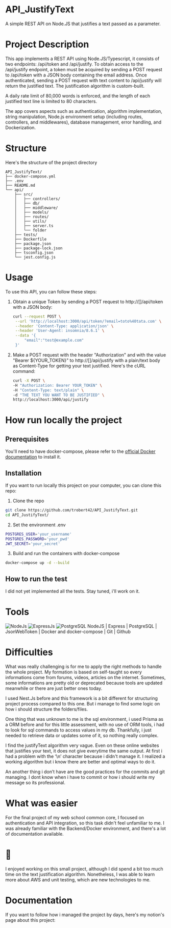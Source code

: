 # API_JustifyText
A simple REST API on Node.JS that justifies a text passed as a parameter.

# Project Description
This app implements a REST API using Node.JS/Typescript, it consists of two endpoints: /api/token and /api/justify.
To obtain access to the /api/justify endpoint, a token must be acquired by sending a POST request to /api/token with a JSON body containing the email address. Once authenticated, sending a POST request with text content to /api/justify will return the justified text. The justification algorithm is custom-built.

A daily rate limit of 80,000 words is enforced, and the length of each justified text line is limited to 80 characters.

The app covers aspects such as authentication, algorithm implementation, string manipulation, Node.js environment setup (including routes, controllers, and middlewares), database management, error handling, and Dockerization.

# Structure
Here's the structure of the project directory
```
API_JustifyText/
├── docker-compose.yml
├── .env
├── README.md
└── api/
    ├── src/
    │   ├── controllers/
    │   ├── db/
    │   ├── middleware/
    │   ├── models/
    │   ├── routes/
    │   ├── utils/
    │   ├── server.ts
    │   └── folder
    ├── tests/
    ├── Dockerfile
    ├── package.json
    ├── package-lock.json
    ├── tsconfig.json
    └── jest.config.js
```

# Usage 
To use this API, you can follow these steps:
1. Obtain a unique Token by sending a POST request to http://[]/api/token with a JSON body:
   ``` bash
   curl --request POST \
    --url 'http://localhost:3000/api/token/?email=toto%40tata.com' \
    --header 'Content-Type: application/json' \
    --header 'User-Agent: insomnia/8.6.1' \
    --data '{
	    "email":"test@example.com"
    }'
   ```
2. Make a POST request with the header "Authorization" and with the value "Bearer ${YOUR_TOKEN}" to http://[]/api/justify with a plain/text body as Content-Type for getting your text justified. Here's the cURL command:
   ``` bash
   curl -X POST \
   -H "Authorization: Bearer YOUR_TOKEN" \
   -H "Content-Type: text/plain" \
   -d "THE TEXT YOU WANT TO BE JUSTIFIED" \
   http://localhost:3000/api/justify
   ```

# How run locally the project 
## Prerequisites
You'll need to have docker-compose, please refer to the [official Docker documentation](https://docs.docker.com/compose/install/) to install it.

## Installation
If you want to run locally this project on your computer, you can clone this repo:
1. Clone the repo
  ``` bash
  git clone https://github.com/trobert42/API_JustifyText.git
  cd API_JustifyText/
  ```
2. Set the environment .env
  ``` bash
  POSTGRES_USER='your_username'
  POSTGRES_PASSWORD='your_pwd'
  JWT_SECRET='your_secret'
  ```
3. Build and run the containers with docker-compose
  ``` bash
  docker-compose up -d --build
  ```

## How to run the test
I did not yet implemented all the tests. Stay tuned, i'll work on it. 

# Tools
<img alt="NodeJs" src="https://img.shields.io/badge/Node.js-43853D?style=for-the-badge&logo=node.js&logoColor=white">
<img alt="ExpressJs" src="https://img.shields.io/badge/docker-%230db7ed.svg?logo=docker&logoColor=white">
<img alt="PostgreSQL" src ="https://img.shields.io/badge/PostgreSQL-316192.svg?logo=postgresql&logoColor=white">
NodeJS | Express | PostgreSQL | JsonWebToken | Docker and docker-compose | Git | Github

# Difficulties
What was really challenging is for me to apply the right methods to handle the whole project. My formation is based on self-taught so every informations come from forums, videos, articles on the internet. Sometimes, some informations are pretty old or deprecated because tools are updated meanwhile or there are just better ones today. 

I used Nest.Js before and this framework is a bit different for structuring project process compared to this one. But i manage to find some logic on how i should structure the folders/files. 

One thing that was unknown to me is the sql environment, i used Prisma as a ORM before and for this little assessment, with no use of ORM tools, i had to look for sql commands to access values in my db. Thankfully, i just needed to retrieve data or updates some of it, so nothing really complex.

I find the justifyText algorithm very vague. Even on these online websites that justifies your text, it does not give everytime the same output. At first i had a problem with the ‘\n’ character because i didn't manage it. I realized a working algorithm but i know there are better and optimal ways to do it.

An another thing i don’t have are the good practices for the commits and git managing. I dont know when i have to commit or how i should write my message so its professional.

# What was easier
For the final project of my web school common core, I focused on authentication and API integration, so this task didn't feel unfamiliar to me. I was already familiar with the Backend/Docker environment, and there's a lot of documentation available.


# 💬
I enjoyed working on this small project, although I did spend a bit too much time on the text justification algorithm. Nonetheless, I was able to learn more about AWS and unit testing, which are new technologies to me.

# Documentation
If you want to follow how i managed the project by days, here's my notion's page about this project:
